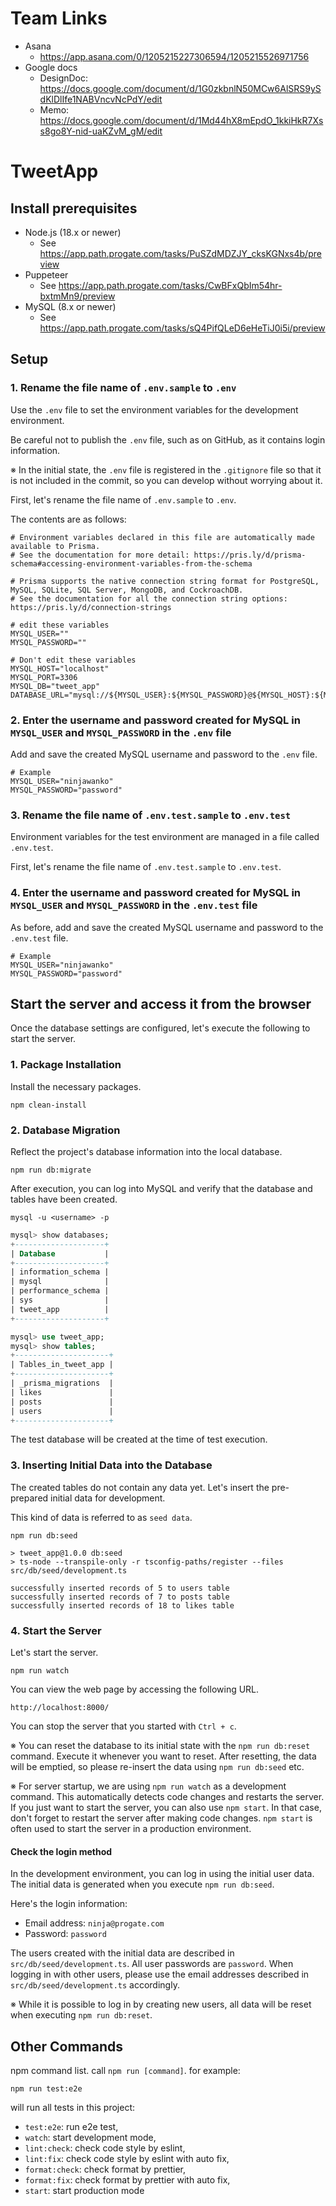 # Team Links

- Asana
  - https://app.asana.com/0/1205215227306594/1205215526971756
- Google docs
  - DesignDoc: https://docs.google.com/document/d/1G0zkbnlN50MCw6AlSRS9ySdKlDlIfe1NABVncvNcPdY/edit
  - Memo: https://docs.google.com/document/d/1Md44hX8mEpdO_1kkiHkR7Xss8go8Y-nid-uaKZvM_gM/edit

# TweetApp

## Install prerequisites

- Node.js (18.x or newer)
  - See <https://app.path.progate.com/tasks/PuSZdMDZJY_cksKGNxs4b/preview>
- Puppeteer
  - See <https://app.path.progate.com/tasks/CwBFxQbIm54hr-bxtmMn9/preview>
- MySQL (8.x or newer)
  - See <https://app.path.progate.com/tasks/sQ4PifQLeD6eHeTiJ0i5i/preview>

## Setup

### 1. Rename the file name of `.env.sample` to `.env`

Use the `.env` file to set the environment variables for the development environment.

Be careful not to publish the `.env` file, such as on GitHub, as it contains login information.

※ In the initial state, the `.env` file is registered in the `.gitignore` file so that it is not included in the commit, so you can develop without worrying about it.

First, let's rename the file name of `.env.sample` to `.env`.

The contents are as follows:

```text
# Environment variables declared in this file are automatically made available to Prisma.
# See the documentation for more detail: https://pris.ly/d/prisma-schema#accessing-environment-variables-from-the-schema

# Prisma supports the native connection string format for PostgreSQL, MySQL, SQLite, SQL Server, MongoDB, and CockroachDB.
# See the documentation for all the connection string options: https://pris.ly/d/connection-strings

# edit these variables
MYSQL_USER=""
MYSQL_PASSWORD=""

# Don't edit these variables
MYSQL_HOST="localhost"
MYSQL_PORT=3306
MYSQL_DB="tweet_app"
DATABASE_URL="mysql://${MYSQL_USER}:${MYSQL_PASSWORD}@${MYSQL_HOST}:${MYSQL_PORT}/${MYSQL_DB}"
```

### 2. Enter the username and password created for MySQL in `MYSQL_USER` and `MYSQL_PASSWORD` in the `.env` file

Add and save the created MySQL username and password to the `.env` file.

```text
# Example
MYSQL_USER="ninjawanko"
MYSQL_PASSWORD="password"
```

### 3. Rename the file name of `.env.test.sample` to `.env.test`

Environment variables for the test environment are managed in a file called `.env.test`.

First, let's rename the file name of `.env.test.sample` to `.env.test`.

### 4. Enter the username and password created for MySQL in `MYSQL_USER` and `MYSQL_PASSWORD` in the `.env.test` file

As before, add and save the created MySQL username and password to the `.env.test` file.

```text
# Example
MYSQL_USER="ninjawanko"
MYSQL_PASSWORD="password"
```

## Start the server and access it from the browser

Once the database settings are configured, let's execute the following to start the server.

### 1. Package Installation

Install the necessary packages.

```terminal
npm clean-install
```

### 2. Database Migration

Reflect the project's database information into the local database.

```terminal
npm run db:migrate
```

After execution, you can log into MySQL and verify that the database and tables have been created.

```terminal
mysql -u <username> -p
```

```sql
mysql> show databases;
+--------------------+
| Database           |
+--------------------+
| information_schema |
| mysql              |
| performance_schema |
| sys                |
| tweet_app          |
+--------------------+
```

```sql
mysql> use tweet_app;
mysql> show tables;
+---------------------+
| Tables_in_tweet_app |
+---------------------+
| _prisma_migrations  |
| likes               |
| posts               |
| users               |
+---------------------+
```

The test database will be created at the time of test execution.

### 3. Inserting Initial Data into the Database

The created tables do not contain any data yet. Let's insert the pre-prepared initial data for development.

This kind of data is referred to as `seed data`.

```terminal
npm run db:seed

> tweet_app@1.0.0 db:seed
> ts-node --transpile-only -r tsconfig-paths/register --files src/db/seed/development.ts

successfully inserted records of 5 to users table
successfully inserted records of 7 to posts table
successfully inserted records of 18 to likes table
```

### 4. Start the Server

Let's start the server.

```terminal
npm run watch
```

You can view the web page by accessing the following URL.

`http://localhost:8000/`

You can stop the server that you started with `Ctrl + c`.

※ You can reset the database to its initial state with the `npm run db:reset` command. Execute it whenever you want to reset. After resetting, the data will be emptied, so please re-insert the data using `npm run db:seed` etc.

※ For server startup, we are using `npm run watch` as a development command. This automatically detects code changes and restarts the server. If you just want to start the server, you can also use `npm start`. In that case, don't forget to restart the server after making code changes. `npm start` is often used to start the server in a production environment.

#### Check the login method

In the development environment, you can log in using the initial user data. The initial data is generated when you execute `npm run db:seed`.

Here's the login information:

- Email address: `ninja@progate.com`
- Password: `password`

The users created with the initial data are described in `src/db/seed/development.ts`. All user passwords are `password`. When logging in with other users, please use the email addresses described in `src/db/seed/development.ts` accordingly.

※ While it is possible to log in by creating new users, all data will be reset when executing `npm run db:reset`.


## Other Commands

npm command list. call `npm run [command]`. for example:

```:console
npm run test:e2e
```

will run all tests in this project:

- `test:e2e`: run e2e test,
- `watch`: start development mode,
- `lint:check`: check code style by eslint,
- `lint:fix`: check code style by eslint with auto fix,
- `format:check`: check format by prettier,
- `format:fix`: check format by prettier with auto fix,
- `start`: start production mode
